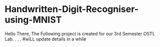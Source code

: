 # Handwritten-Digit-Recogniser-using-MNIST
Hello There, The Following project is created for our 3rd Semester OSTL Lab.
.
.
.
#wiLL update details in a while

